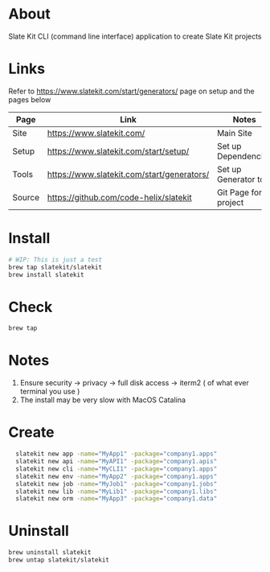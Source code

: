 # About
Slate Kit CLI (command line interface) application to create Slate Kit projects

# Links
Refer to https://www.slatekit.com/start/generators/ page on setup and the pages below

Page|Link|Notes
---|---|---
Site|https://www.slatekit.com/| Main Site
Setup|https://www.slatekit.com/start/setup/| Set up Dependencies
Tools|https://www.slatekit.com/start/generators/| Set up Generator tool
Source|https://github.com/code-helix/slatekit | Git Page for project

# Install
```bash
# WIP: This is just a test
brew tap slatekit/slatekit
brew install slatekit
```
# Check
```bash
brew tap 
```

# Notes
1. Ensure security -> privacy -> full disk access -> iterm2 ( of what ever terminal you use )
2. The install may be very slow with MacOS Catalina

# Create
```bash
  slatekit new app -name="MyApp1" -package="company1.apps"
  slatekit new api -name="MyAPI1" -package="company1.apis"
  slatekit new cli -name="MyCLI1" -package="company1.apps"
  slatekit new env -name="MyApp2" -package="company1.apps"
  slatekit new job -name="MyJob1" -package="company1.jobs"
  slatekit new lib -name="MyLib1" -package="company1.libs"
  slatekit new orm -name="MyApp3" -package="company1.data"
```

# Uninstall
```bash
brew uninstall slatekit
brew untap slatekit/slatekit
```
